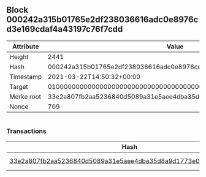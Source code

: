 ## Block 000242a315b01765e2df238036616adc0e8976cd3e169cdaf4a43197c76f7cdd

Attribute | Value
--- | ---
Height | 2441
Hash | 000242a315b01765e2df238036616adc0e8976cd3e169cdaf4a43197c76f7cdd
Timestamp | 2021-03-22T14:50:32+00:00
Target | 0100000000000000000000000000000000000000000000000000000000000000
Merke root | 33e2a807fb2aa5236840d5089a31e5aee4dba35d8a9d1773e01fc06aed9579fd
Nonce | 709

```

```

### Transactions

Hash | Amount
--- | ---
[33e2a807fb2aa5236840d5089a31e5aee4dba35d8a9d1773e01fc06aed9579fd](33e2a807fb2aa5236840d5089a31e5aee4dba35d8a9d1773e01fc06aed9579fd.md) | 10.00000000 SKEPTI 
